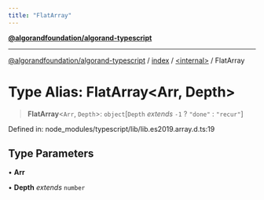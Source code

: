 ```yaml
---
title: "FlatArray"
---
```


[**@algorandfoundation/algorand-typescript**](../../../README.md)

***

[@algorandfoundation/algorand-typescript](../../../README.md) / [index](../../README.md) / [\<internal\>](../README.md) / FlatArray

# Type Alias: FlatArray\<Arr, Depth\>

> **FlatArray**\<`Arr`, `Depth`\>: `object`\[`Depth` *extends* `-1` ? `"done"` : `"recur"`\]

Defined in: node\_modules/typescript/lib/lib.es2019.array.d.ts:19

## Type Parameters

• **Arr**

• **Depth** *extends* `number`

